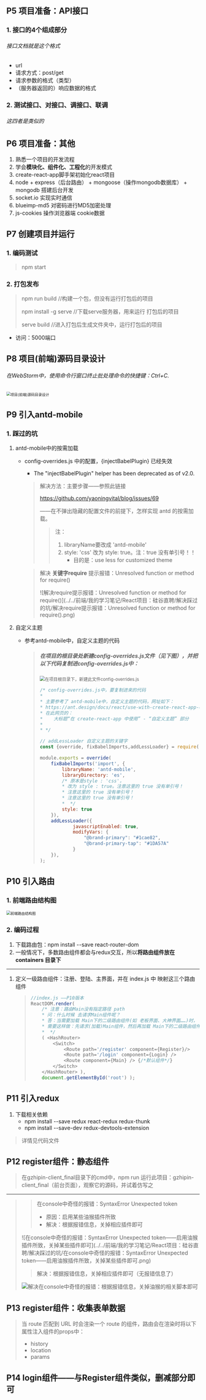 ## P5 项目准备：API接口

### 1. 接口的4个组成部分

###### 接口文档就是这个格式

* url
* 请求方式：post/get 
* 请求参数的格式（类型）
* （服务器返回的）响应数据的格式

### 2. 测试接口、对接口、调接口、联调

###### 这四者是类似的



## P6 项目准备：其他

1. 熟悉一个项目的开发流程
2. 学会**模块化、组件化、工程化**的开发模式
3. create-react-app脚手架初始化react项目
4. node + express（后台路由） + mongoose（操作mongodb数据库） + mongodb 搭建后台开发
5. socket.io 实现实时通信
6. blueimp-md5 对密码进行MD5加密处理
7. js-cookies 操作浏览器端 cookie数据



##  P7 创建项目并运行

### 1. 编码测试

> npm start

### 2. 打包发布

> npm run build  //构建一个包，但没有运行打包后的项目
>
> npm install -g serve  //下载serve服务器，用来运行 打包后的项目
>
> serve build  //进入打包后生成文件夹中，运行打包后的项目

* 访问：5000端口



## P8 项目(前端)源码目录设计

######  在WebStorm中，使用命令行窗口*终止批处理*命令的*快捷键*：Ctrl+C.

<img src="../../前端/我的学习笔记/React项目：硅谷直聘/通用图示（结构、导图）/项目(前端)源码目录设计.png" alt="项目(前端)源码目录设计" style="zoom:67%;" />

## P9 引入antd-mobile

### 1. 踩过的坑

1. antd-mobile中的按需加载

   * config-overrides.js 中的配置，{injectBabelPlugin} 已经失效

     * The "injectBabelPlugin" helper has been deprecated as of v2.0.

     > 解决方法：主要步骤——参照此链接
     >
     > https://github.com/yaoningvital/blog/issues/69
     >
     > ——在不弹出隐藏的配置文件的前提下，怎样实现 antd 的按需加载。
     >
     > > 注：
     > >
     > > 1. libraryName要改成 'antd-mobile'
     > > 2. style: 'css' 改为 style: true。注：true 没有单引号！！
     > >    - 目的是：use less for customized theme

     >解决 **关键字require** 提示报错：Unresolved function or method for require()
     >
     >![解决require提示报错：Unresolved function or method for require()](../../前端/我的学习笔记/React项目：硅谷直聘/解决踩过的坑/解决require提示报错：Unresolved function or method for require().png)

2. 自定义主题

   * 参考antd-mobile中，自定义主题的代码

     > ##### 在项目的根目录处新建config-overrides.js文件（见下图），并把以下代码复制进config-overrides.js中：
     >
     > <img src="../../前端/我的学习笔记/React项目：硅谷直聘/解决踩过的坑/在项目根目录下，新建此文件config-overrides.js.png" alt="在项目根目录下，新建此文件config-overrides.js" style="zoom: 80%;" />
     >
     > ```javascript
     > /* config-overrides.js中，要复制进来的代码
     > *
     > * 主要参考了 antd-mobile中，自定义主题的代码，网址如下：
     > * https://ant.design/docs/react/use-with-create-react-app-cn
     > * 在此网页的：
     > * 	大标题“在 create-react-app 中使用” - “自定义主题” 部分
     > *
     > * */
     > 
     > // addLessLoader 自定义主题的关键字
     > const {override, fixBabelImports,addLessLoader} = require('customize-cra');
     > 
     > module.exports = override(
     >     fixBabelImports('import', {
     >         libraryName: 'antd-mobile',
     >         libraryDirectory: 'es',
     >         /* 原本是style : 'css'，
     >         * 改为 style : true。注意这里的 true 没有单引号！
     >         * 注意这里的 true 没有单引号！
     >         * 注意这里的 true 没有单引号！
     >         *  */
     >         style: true
     >     }),
     >     addLessLoader({
     >             javascriptEnabled: true,
     >             modifyVars: {
     >                 "@brand-primary": "#1cae82",
     >                 "@brand-primary-tap": "#1DA57A"
     >             }
     >     }),
     > );
     > ```
     >
     > 



## P10 引入路由

### 1. 前端路由结构图

<img src="../../前端/我的学习笔记/React项目：硅谷直聘/通用图示（结构、导图）/前端路由结构图.png" alt="前端路由结构图" style="zoom: 67%;" />

### 2. 编码过程

1. 下载路由包：npm install --save react-router-dom
2. 一般情况下，多数路由组件都会与redux交互，所以**将路由组件放在 containers 目录下**

---

1. 定义一级路由组件：注册、登陆、主界面，并在 index.js 中 映射这三个路由组件

   > ```javascript
   > //index.js ——P10版本
   > ReactDOM.render(
   >     /* 注意：路由Main没有指定路径 path
   >     * 问：什么时候 去请求Main组件呢？
   >     * 答：当需要加载 Main下的二级路由组件(如 老板界面、大神界面……)时，
   >     * 需要这样做：先请求(加载)Main组件，然后再加载 Main下的二级路由组件
   >     *  */
   >     ( <HashRouter>
   >         <Switch>
   >             <Route path='/register' component={Register}/>
   >             <Route path='/login' component={Login} />
   >             <Route component={Main} /> {/*默认组件*/}
   >         </Switch>
   >     </HashRouter> ),
   >     document.getElementById('root') );
   > ```



## P11 引入redux

1. 下载相关依赖
   * npm install --save redux react-redux redux-thunk
   * npm install --save-dev redux-devtools-extension

> 详情见代码文件



## P12 register组件：静态组件

> 在gzhipin-client_final目录下的cmd中，npm run 运行此项目：gzhipin-client_final（前台页面），观察它的源码，并试着仿写之

---

> > 在console中奇怪的报错：SyntaxError Unexpected token
> >
> > * 原因：启用某些油猴插件所致
> > * 解决：根据报错信息，关掉相应插件即可
>
> ![在console中奇怪的报错：SyntaxError Unexpected token——启用油猴插件所致，关掉某些插件即可](../../前端/我的学习笔记/React项目：硅谷直聘/解决踩过的坑/在console中奇怪的报错：SyntaxError Unexpected token——启用油猴插件所致，关掉某些插件即可.png)
>
> 
>
> > 解决：根据报错信息，关掉相应插件即可（无报错信息了）
>
> ![解决在console中奇怪的报错：根据报错信息，关掉油猴的相关脚本即可](../../前端/我的学习笔记/React项目：硅谷直聘/解决踩过的坑/解决在console中奇怪的报错：根据报错信息，关掉油猴的相关脚本即可.png)
> 



## P13 register组件：收集表单数据

> 当 route 匹配到 URL 时会渲染一个 route 的组件，路由会在渲染时将以下属性注入组件的props中：
>
> - history
> - location
> - params



## P14 login组件——与Register组件类似，删减部分即可



